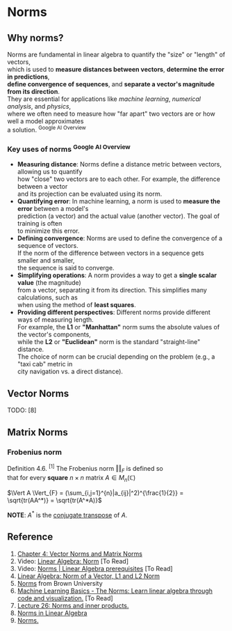 # Norms

## Why norms? 

Norms are fundamental in linear algebra to quantify the "size" or "length" of vectors, <br>
which is used to **measure distances between vectors**, **determine the error in predictions**, <br>
**define convergence of sequences**, and **separate a vector's magnitude from its direction**. <br>
They are essential for applications like *machine learning*, *numerical analysis*, and *physics*, <br>
where we often need to measure how "far apart" two vectors are or how well a model approximates <br>
a solution. <sup>Google AI Overview</sup>

### Key uses of norms <sup>Google AI Overview</sup>

* **Measuring distance**: Norms define a distance metric between vectors, allowing us to quantify <br>
  how "close" two vectors are to each other. For example, the difference between a vector <br>
  and its projection can be evaluated using its norm.
* **Quantifying error**: In machine learning, a norm is used to **measure the error** between a model's <br>
  prediction (a vector) and the actual value (another vector). The goal of training is often <br>
  to minimize this error.
* **Defining convergence**: Norms are used to define the convergence of a sequence of vectors. <br>
  If the norm of the difference between vectors in a sequence gets smaller and smaller, <br>
  the sequence is said to converge.
* **Simplifying operations**: A norm provides a way to get a **single scalar value** (the magnitude) <br>
  from a vector, separating it from its direction. This simplifies many calculations, such as <br>
  when using the method of **least squares**.
* **Providing different perspectives**: Different norms provide different ways of measuring length. <br>
  For example, the **L1** or **"Manhattan"** norm sums the absolute values of the vector's components, <br>
  while the **L2** or **"Euclidean"** norm is the standard "straight-line" distance. <br>
  The choice of norm can be crucial depending on the problem (e.g., a "taxi cab" metric in <br>
  city navigation vs. a direct distance). 

## Vector Norms

TODO: [8]

## Matrix Norms

### Frobenius norm

Definition 4.6. <sup>[1]</sup> The Frobenius norm $`\Vert \Vert_{F}`$ is defined so <br>
that for every **square** $`n × n`$ matrix $`A \in M_{n}(\mathbb{C})`$

$`\Vert A \Vert_{F} = (\sum_{i,j=1}^{n}|a_{ij}|^2)^{\frac{1}{2}} = \sqrt{tr(AA^*)} = \sqrt{tr(A^*A)}`$

**NOTE**: $`A^*`$ is the [conjugate transpose](https://github.com/vitonzhangtt/LinearAlgebraNinja/blob/main/Concepts.md#conjugate-transpose-matrix) of $`A`$.







## Reference
1. [Chapter 4: Vector Norms and Matrix Norms](https://www.cis.upenn.edu/~cis5150/cis515-11-sl4.pdf)
2. Video: [Linear Algebra: Norm](https://www.youtube.com/watch?v=3i3klTnGZZM) [To Read]
3. Video: [Norms | Linear Algebra prerequisites](https://www.youtube.com/watch?v=_xfOIp55VD4&t=3) [To Read]
4. [Linear Algebra: Norm of a Vector, L1 and L2 Norm](https://medium.com/@praggrt/linear-algebra-norm-of-a-vector-l1-and-l2-norm-7cdf061b9888)
5. [Norms](https://www.cfm.brown.edu/people/dobrush/cs52/Mathematica/Part5/norm.html) from 	Brown University
6. [Machine Learning Basics - The Norms: Learn linear algebra through code and visualization.](https://www.datacamp.com/tutorial/tutorial-machine-learning-basics-norms) [To Read]
7. [Lecture 26: Norms and inner products.](https://people.tamu.edu/~yvorobets/MATH304-2011C/Lect3-04web.pdf)
8. [Norms in Linear Algebra](https://blog.langformers.com/norms-linear-algebra/)
9. [Norms.](https://medium.com/@lobosi/linear-algebra-for-machine-learning-norms-815097da5d08)
